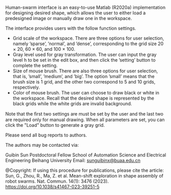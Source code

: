 Human-swarm interface is an easy-to-use Matlab (R2020a) implementation for designing desired shape, which allows the user to either load a predesigned image or manually draw one in the workspace. 

The interface provides users with the follow function settings.

- Grid scale of the workspace. There are three options for user selection, namely ’sparse’, ’normal’, and ’dense’, corresponding to the grid size 20 × 20, 60 × 60, and 100 × 100.
- Gray level used for gray transformation. The user can input the gray level h to be set in the edit box, and then click the ’setting’ button to complete the setting.
- Size of mouse brush. There are also three options for user selection, that is, ’small’, ’medium’, and ’big’. The option ’small’ means that the brush size is 1 grid, and the other two correspond to 5 and 10 grids, respectively.
- Color of mouse brush. The user can choose to draw black or white in the workspace. Recall that the desired shape is represented by the black grids while the white grids are invalid background. 

Note that the ﬁrst two settings are must be set by the user and the last two are required only for manual drawing. When all parameters are set, you can click the "Load" button to generate a gray grid.

Please send all bug reports to authors. 

The authors may be contacted via:

Guibin Sun
Postdoctoral Fellow
School of Automation Science and Electrical Engineering
Beihang University
Email: sunguibinx@buaa.edu.cn

@Copyright: If using this procedure for publications, please cite the article: Sun, G., Zhou, R., Ma, Z. et al. Mean-shift exploration in shape assembly of robot swarms. Nat. Commun. 14(1): 3476 (2023). https://doi.org/10.1038/s41467-023-39251-5
